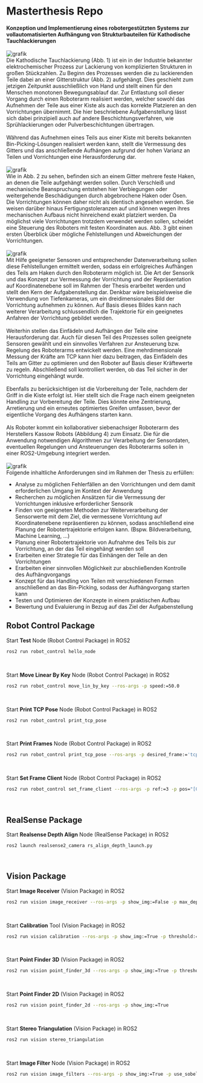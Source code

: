 # **Masterthesis Repo** <br>
**Konzeption und Implementierung eines robotergestützten Systems zur vollautomatisierten Aufhängung von Strukturbauteilen für Kathodische Tauchlackierungen** <br>
<br>
![grafik](https://github.com/user-attachments/assets/47de38f3-820d-4f46-8c87-49cafae25141)
<br>
Die Kathodische Tauchlackierung (Abb. 1) ist ein in der Industrie bekannter elektrochemischer Prozess zur Lackierung von komplizierten Strukturen in großen Stückzahlen. Zu Beginn des Prozesses werden die zu lackierenden Teile dabei an einer Gitterstruktur (Abb. 2) aufgehängt. Dies geschieht zum jetzigen Zeitpunkt ausschließlich von Hand und stellt einen für den Menschen monotonen Bewegungsablauf dar. Zur Entlastung soll dieser Vorgang durch einen Roboterarm realisiert werden, welcher sowohl das Aufnehmen der Teile aus einer Kiste als auch das korrekte Platzieren an den Vorrichtungen übernimmt. Die hier beschriebene Aufgabenstellung lässt sich dabei prinzipiell auch auf andere Beschichtungsverfahren, wie Sprühlackierungen oder Pulverbeschichtungen übertragen. <br>
<br>
Während das Aufnehmen eines Teils aus einer Kiste mit bereits bekannten Bin-Picking-Lösungen realisiert werden kann, stellt die Vermessung des Gitters und das anschließende Aufhängen aufgrund der hohen Varianz an Teilen und Vorrichtungen eine Herausforderung dar. <br>
<br>
![grafik](https://github.com/user-attachments/assets/318b8f7c-33c5-4e1e-9bc3-c0d61adda239)
<br>
Wie in Abb. 2 zu sehen, befinden sich an einem Gitter mehrere feste Haken, an denen die Teile aufgehängt werden sollen. Durch Verschleiß und mechanische Beanspruchung entstehen hier Verbiegungen oder weitergehende Beschädigungen durch abgebrochene Haken oder Ösen. Die Vorrichtungen können daher nicht als identisch angesehen werden. Sie weisen darüber hinaus Fertigungstoleranzen auf und können wegen ihres mechanischen Aufbaus nicht hinreichend exakt platziert werden. Da möglichst viele Vorrichtungen trotzdem verwendet werden sollen, scheidet eine Steuerung des Roboters mit festen Koordinaten aus. Abb. 3 gibt einen ersten Überblick über mögliche Fehlstellungen und Abweichungen der Vorrichtungen. <br>
<br>
![grafik](https://github.com/user-attachments/assets/0af662f6-d899-42d2-b77f-5030c9519d4b)
<br>
Mit Hilfe geeigneter Sensoren und entsprechender Datenverarbeitung sollen diese Fehlstellungen ermittelt werden, sodass ein erfolgreiches Aufhängen des Teils am Haken durch den Roboterarm möglich ist. Die Art der Sensorik und das Konzept zur Vermessung der Vorrichtung und der Repräsentation auf Koordinatenebene soll im Rahmen der Thesis erarbeitet werden und stellt den Kern der Aufgabenstellung dar. Denkbar wäre beispielsweise die Verwendung von Tiefenkameras, um ein dreidimensionales Bild der Vorrichtung aufnehmen zu können. Auf Basis dieses Bildes kann nach weiterer Verarbeitung schlussendlich die Trajektorie für ein geeignetes Anfahren der Vorrichtung gebildet werden. <br>
<br>
Weiterhin stellen das Einfädeln und Aufhängen der Teile eine Herausforderung dar. Auch für diesen Teil des Prozesses sollen geeignete Sensoren gewählt und ein sinnvolles Verfahren zur Ansteuerung bzw. Regelung des Roboterarms entwickelt werden. Eine mehrdimensionale Messung der Kräfte am TCP kann hier dazu beitragen, das Einfädeln des Teils am Gitter zu optimieren und den Roboter auf Basis dieser Kräftewerte zu regeln. Abschließend soll kontrolliert werden, ob das Teil sicher in der Vorrichtung eingehängt wurde. <br>
<br>
Ebenfalls zu berücksichtigen ist die Vorbereitung der Teile, nachdem der Griff in die Kiste erfolgt ist. Hier stellt sich die Frage nach einem geeigneten Handling zur Vorbereitung der Teile. Dies könnte eine Zentrierung, Arretierung und ein erneutes optimiertes Greifen umfassen, bevor der eigentliche Vorgang des Aufhängens starten kann. <br>
<br>
Als Roboter kommt ein kollaborativer siebenachsiger Roboterarm des Herstellers Kassow Robots (Abbildung 4) zum Einsatz. Die für die Anwendung notwendigen Algorithmen zur Verarbeitung der Sensordaten, eventuellen Regelungen und Ansteuerungen des Roboterarms sollen in einer ROS2-Umgebung integriert werden. <br>
<br>
![grafik](https://github.com/user-attachments/assets/b9083204-247b-4291-b215-7983ee9252a6)
<br>
Folgende inhaltliche Anforderungen sind im Rahmen der Thesis zu erfüllen: <br>
-	Analyse zu möglichen Fehlerfällen an den Vorrichtungen und dem damit erforderlichen Umgang im Kontext der Anwendung <br>
-	Recherchen zu möglichen Ansätzen für die Vermessung der Vorrichtungen inklusive erforderlicher Sensorik <br>
-	Finden von geeigneten Methoden zur Weiterverarbeitung der Sensorwerte mit dem Ziel, die vermessene Vorrichtung auf Koordinatenebene repräsentieren zu können, sodass anschließend eine Planung der Robotertrajektorie erfolgen kann. (Bspw. Bildverarbeitung, Machine Learning, …) <br>
-	Planung einer Robotertrajektorie von Aufnahme des Teils bis zur Vorrichtung, an der das Teil eingehängt werden soll <br>
-	Erarbeiten einer Strategie für das Einhängen der Teile an den Vorrichtungen <br>
-	Erarbeiten einer sinnvollen Möglichkeit zur abschließenden Kontrolle des Aufhängvorgangs <br>
-	Konzept für das Handling von Teilen mit verschiedenen Formen anschließend an das Bin-Picking, sodass der Aufhängvorgang starten kann <br>
-	Testen und Optimieren der Konzepte in einem praktischen Aufbau <br>
-	Bewertung und Evaluierung in Bezug auf das Ziel der Aufgabenstellung <br>


## **Robot Control Package**
Start **Test** Node (Robot Control Package) in ROS2 <br>
```bash
ros2 run robot_control hello_node
```
<br>


Start **Move Linear By Key** Node (Robot Control Package) in ROS2 <br>
```bash
ros2 run robot_control move_lin_by_key --ros-args -p speed:=50.0
```
<br>


Start **Print TCP Pose** Node (Robot Control Package) in ROS2 <br>
```bash
ros2 run robot_control print_tcp_pose
```
<br>


Start **Print Frames** Node (Robot Control Package) in ROS2 <br>
```bash
ros2 run robot_control print_tcp_pose --ros-args -p desired_frame:='tcp' -p reference_frame:='world
```
<br>

Start **Set Frame Client** Node (Robot Control Package) in ROS2 <br>
```bash
ros2 run robot_control set_frame_client --ros-args -p ref:=3 -p pos="[0.0, 0.0, 0.0]" -p rot="[0.0, 0.0, 0.0]"
```
<br>

## **RealSense Package**
Start **Realsense Depth Align** Node (RealSense Package) in ROS2 <br>
```bash
ros2 launch realsense2_camera rs_align_depth_launch.py
```
<br>

## **Vision Package**
Start **Image Receiver** (Vision Package) in ROS2 <br>
```bash
ros2 run vision image_receiver --ros-args -p show_img:=False -p max_depth:=40
```
<br>

Start **Calibration** Tool (Vision Package) in ROS2 <br>
```bash
ros2 run vision calibration --ros-args -p show_img:=True -p threshold:=40 -p point_distance_in_mm:=92.0
```
<br>

Start **Point Finder 3D** (Vision Package) in ROS2 <br>
```bash
ros2 run vision point_finder_3d --ros-args -p show_img:=True -p threshold:=40
```
<br>

Start **Point Finder 2D** (Vision Package) in ROS2 <br>
```bash
ros2 run vision point_finder_2d --ros-args -p show_img:=True
```
<br>

Start **Stereo Triangulation** (Vision Package) in ROS2 <br>
```bash
ros2 run vision stereo_triangulation
```
<br>

Start **Image Filter** Node (Vision Package) in ROS2 <br>
```bash
ros2 run vision image_filters --ros-args -p show_img:=True -p use_sobel:=True
```
<br>
